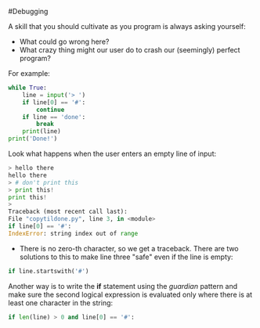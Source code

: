 #Debugging 

A skill that you should cultivate as you program is always asking yourself:
- What could go wrong here?
- What crazy thing might our user do to crash our (seemingly) perfect program?

For example:
```python
while True:
    line = input('> ')
    if line[0] == '#':
        continue
    if line == 'done':
        break
    print(line)
print('Done!')
```

Look what happens when the user enters an empty line of input:
```python
> hello there
hello there
> # don't print this
> print this!
print this!
>
Traceback (most recent call last):
File "copytildone.py", line 3, in <module>
if line[0] == '#':
IndexError: string index out of range
```

- There is no zero-th character, so we get a traceback.
There are two solutions to this to make line three "safe" even if the line is empty:
```python
if line.startswith('#')
```

Another way is to write the **if** statement using the *guardian* pattern and make sure the second logical expression is evaluated only where there is at least one character in the string:
```python
if len(line) > 0 and line[0] == '#':
```